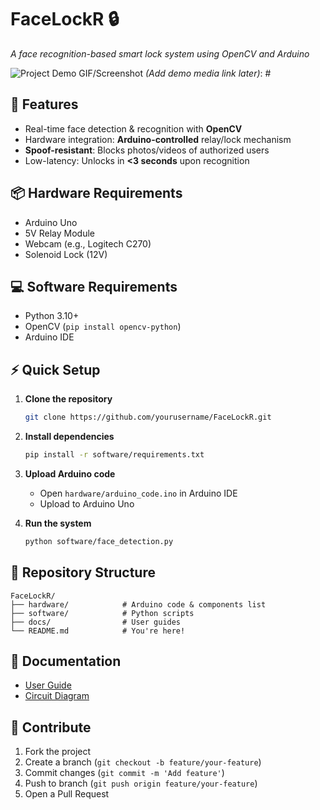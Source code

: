 # FaceLockR 🔒  
*A face recognition-based smart lock system using OpenCV and Arduino*

![Project Demo GIF/Screenshot](#) *(Add demo media link later)*: # 

## 🚀 Features  
- Real-time face detection & recognition with **OpenCV**  
- Hardware integration: **Arduino-controlled** relay/lock mechanism  
- **Spoof-resistant**: Blocks photos/videos of authorized users  
- Low-latency: Unlocks in **<3 seconds** upon recognition  

## 📦 Hardware Requirements  
- Arduino Uno  
- 5V Relay Module  
- Webcam (e.g., Logitech C270)  
- Solenoid Lock (12V)  

## 💻 Software Requirements  
- Python 3.10+  
- OpenCV (`pip install opencv-python`)  
- Arduino IDE  

## ⚡ Quick Setup  
1. **Clone the repository**  
   ~~~bash
   git clone https://github.com/yourusername/FaceLockR.git
   ~~~

2. **Install dependencies**  
   ~~~bash
   pip install -r software/requirements.txt
   ~~~

3. **Upload Arduino code**  
   - Open `hardware/arduino_code.ino` in Arduino IDE  
   - Upload to Arduino Uno  

4. **Run the system**  
   ~~~bash
   python software/face_detection.py
   ~~~

## 📂 Repository Structure  
~~~
FaceLockR/
├── hardware/            # Arduino code & components list
├── software/            # Python scripts
├── docs/                # User guides
└── README.md            # You're here!
~~~

## 📝 Documentation  
- [User Guide](docs/user_guide.md)  
- [Circuit Diagram](docs/circuit_diagram.pdf)  

## 🤝 Contribute  
1. Fork the project  
2. Create a branch (`git checkout -b feature/your-feature`)  
3. Commit changes (`git commit -m 'Add feature'`)  
4. Push to branch (`git push origin feature/your-feature`)  
5. Open a Pull Request  
  
